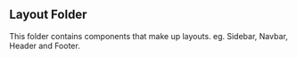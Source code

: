 ## Layout Folder
This folder contains components that make up layouts. eg. Sidebar, Navbar, Header and Footer.